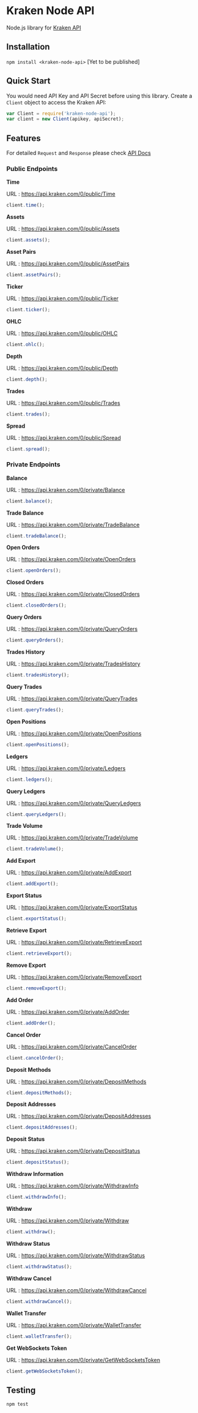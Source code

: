 # Kraken Node API
Node.js library for [Kraken API](https://www.kraken.com/features/api)



## Installation

`npm install <kraken-node-api>` [Yet to be published]


## Quick Start

You would need API Key and API Secret before using this library.
Create a ``Client`` object to access the Kraken API:

```javascript
var Client = require('kraken-node-api');
var client = new Client(apikey, apiSecret);
```

## Features

For detailed `Request` and `Response` please check [API Docs](https://www.kraken.com/features/api)


### Public Endpoints
**Time**

URL : https://api.kraken.com/0/public/Time

```javascript
client.time();
```

**Assets**

URL : https://api.kraken.com/0/public/Assets

```javascript
client.assets();
```

**Asset Pairs**

URL : https://api.kraken.com/0/public/AssetPairs

```javascript
client.assetPairs();
```

**Ticker**

URL : https://api.kraken.com/0/public/Ticker

```javascript
client.ticker();
```

**OHLC**

URL : https://api.kraken.com/0/public/OHLC

```javascript
client.ohlc();
```

**Depth**

URL : https://api.kraken.com/0/public/Depth

```javascript
client.depth();
```

**Trades**

URL : https://api.kraken.com/0/public/Trades

```javascript
client.trades();
```

**Spread**

URL : https://api.kraken.com/0/public/Spread

```javascript
client.spread();
```

### Private Endpoints
**Balance**

URL : https://api.kraken.com/0/private/Balance

```javascript
client.balance();
```

**Trade Balance**

URL : https://api.kraken.com/0/private/TradeBalance

```javascript
client.tradeBalance();
```

**Open Orders**

URL : https://api.kraken.com/0/private/OpenOrders

```javascript
client.openOrders();
```

**Closed Orders**

URL : https://api.kraken.com/0/private/ClosedOrders

```javascript
client.closedOrders();
```

**Query Orders**

URL : https://api.kraken.com/0/private/QueryOrders

```javascript
client.queryOrders();
```

**Trades History**

URL : https://api.kraken.com/0/private/TradesHistory

```javascript
client.tradesHistory();
```

**Query Trades**

URL : https://api.kraken.com/0/private/QueryTrades

```javascript
client.queryTrades();
```

**Open Positions**

URL : https://api.kraken.com/0/private/OpenPositions

```javascript
client.openPositions();
```

**Ledgers**

URL : https://api.kraken.com/0/private/Ledgers

```javascript
client.ledgers();
```

**Query Ledgers**

URL : https://api.kraken.com/0/private/QueryLedgers

```javascript
client.queryLedgers();
```

**Trade Volume**

URL : https://api.kraken.com/0/private/TradeVolume

```javascript
client.tradeVolume();
```

**Add Export**

URL : https://api.kraken.com/0/private/AddExport

```javascript
client.addExport();
```

**Export Status**

URL : https://api.kraken.com/0/private/ExportStatus

```javascript
client.exportStatus();
```

**Retrieve Export**

URL : https://api.kraken.com/0/private/RetrieveExport

```javascript
client.retrieveExport();
```

**Remove Export**

URL : https://api.kraken.com/0/private/RemoveExport

```javascript
client.removeExport();
```

**Add Order**

URL : https://api.kraken.com/0/private/AddOrder

```javascript
client.addOrder();
```

**Cancel Order**

URL : https://api.kraken.com/0/private/CancelOrder

```javascript
client.cancelOrder();
```

**Deposit Methods**

URL : https://api.kraken.com/0/private/DepositMethods

```javascript
client.depositMethods();
```

**Deposit Addresses**

URL : https://api.kraken.com/0/private/DepositAddresses

```javascript
client.depositAddresses();
```

**Deposit Status**

URL : https://api.kraken.com/0/private/DepositStatus

```javascript
client.depositStatus();
```

**Withdraw Information**

URL : https://api.kraken.com/0/private/WithdrawInfo

```javascript
client.withdrawInfo();
```

**Withdraw**

URL : https://api.kraken.com/0/private/Withdraw

```javascript
client.withdraw();
```

**Withdraw Status**

URL : https://api.kraken.com/0/private/WithdrawStatus

```javascript
client.withdrawStatus();
```

**Withdraw Cancel**

URL : https://api.kraken.com/0/private/WithdrawCancel

```javascript
client.withdrawCancel();
```

**Wallet Transfer**

URL : https://api.kraken.com/0/private/WalletTransfer

```javascript
client.walletTransfer();
```

**Get WebSockets Token**

URL : https://api.kraken.com/0/private/GetWebSocketsToken

```javascript
client.getWebSocketsToken();
```

## Testing

```
npm test
```
